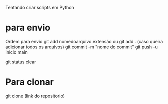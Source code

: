 Tentando criar scripts em Python

# para envio #
Ordem para envio 
git add nomedoarquivo.extensão ou git add . (caso queira adicionar todos os arquivos)
git commit -m "nome do commit"
git push -u inicio main


git status 
clear

# Para clonar #
git clone (link do repositorio)
